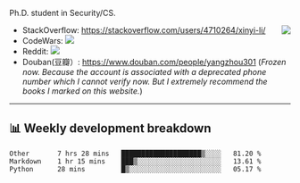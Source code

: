 Ph.D. student in Security/CS.

<img align="right" src="https://github-readme-stats.vercel.app/api?username=li-xin-yi&count_private=true&show_icons=true&hide_title=true&theme=tokyonight" />

- StackOverflow: https://stackoverflow.com/users/4710264/xinyi-li/
- CodeWars: [![](https://www.codewars.com/users/xy-li/badges/micro)](https://www.codewars.com/users/xy-li/)
- Reddit: [![](https://img.shields.io/reddit/user-karma/combined/xy-li?style=social)](https://www.reddit.com/user/xy-li/)
- Douban(豆瓣）: https://www.douban.com/people/yangzhou301  (*Frozen now. Because the account is associated with a deprecated phone number which I cannot verify now. But I extremely recommend the books I marked on this website.*)

---

## 📊 Weekly development breakdown

<!--START_SECTION:waka-->
```text
Other       7 hrs 28 mins   ████████████████████▒░░░░   81.20 % 
Markdown    1 hr 15 mins    ███▒░░░░░░░░░░░░░░░░░░░░░   13.61 % 
Python      28 mins         █▒░░░░░░░░░░░░░░░░░░░░░░░   05.17 % 
```
<!--END_SECTION:waka-->
